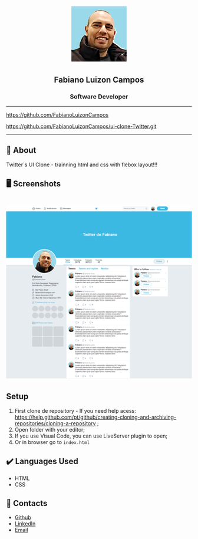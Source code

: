 <h1 align="center">
    <img height=150px src="foto-logo.png">
</h1>

<h2 align="center">
    Fabiano Luizon Campos
</h2>

<h3 align="center">
    Software Developer
</h3>

---

https://github.com/FabianoLuizonCampos

https://github.com/FabianoLuizonCampos/ui-clone-Twitter.git

---

## 👾 About
Twitter´s UI Clone - trainning html and css with flebox layout!!!

## 🖥️ Screenshots

<h1 align="center">
    <img src="screenshot.png">
</h1>

## Setup

1. First clone de repository - If you need help acess: https://help.github.com/pt/github/creating-cloning-and-archiving-repositories/cloning-a-repository ;
2. Open folder with your editor;
3. If you use Visual Code, you can use LiveServer plugin to open;
4. Or in browser go to `index.html`

## ✔️ Languages Used
- HTML
- CSS

## 📇 Contacts
- <a href="https://github.com/FabianoLuizonCampos" target="_blank">Github</a>
- <a href="https://www.linkedin.com/in/fabianoluizoncampos" target="_blank">LinkedIn</a>
- <a href="mailto:fabianoluizoncampos@gmail.com" target="_blank">Email</a>

